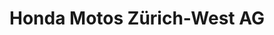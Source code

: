 ---
title: "Honda Motos Zürich-West AG"
url: /geroldswil/honda-motos-zuerich-west-ag/
shop: Motorrad
---
